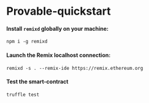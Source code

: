 # Provable-quickstart



#### Install `remixd` globally on your machine:

```
npm i -g remixd
```

#### Launch the Remix localhost connection:

```
remixd -s . --remix-ide https://remix.ethereum.org
```

#### Test the smart-contract

```
truffle test
```